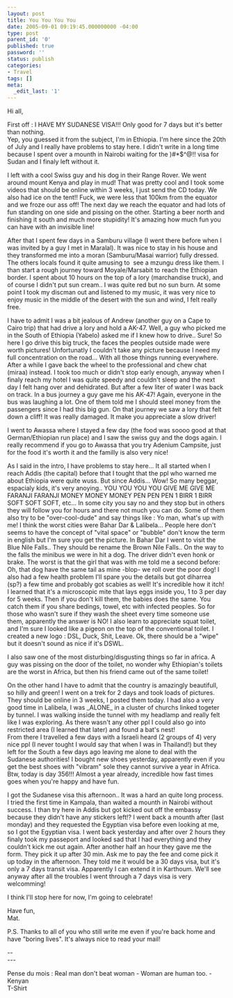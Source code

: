 ```yaml
---
layout: post
title: You You You You
date: 2005-09-01 09:19:45.000000000 -04:00
type: post
parent_id: '0'
published: true
password: ''
status: publish
categories:
- Travel
tags: []
meta:
  _edit_last: '1'
---
```

<p>Hi all,</p>
<p>First off : I HAVE MY SUDANESE VISA!!! Only good for 7 days but it's better than nothing.<br />
Yep, you guessed it from the subject, I'm in Ethiopia. I'm here since the 20th of July and I really have problems to stay here. I didn't write in a long time because I spent over a mounth in Nairobi waiting for the )#*$^@!! visa for Sudan and I finaly left without it.</p>
<p><!--more--></p>
<p>I left with a cool Swiss guy and his dog in their Range Rover. We went around mount Kenya and play in mud! That was pretty cool and I took some videos that should be online within 3 weeks, I just send the CD today. We also had ice on the tent!! Fuck, we were less that 100km from the equator and we froze our ass off! The next day we reach the equator and had lots of fun standing on one side and pissing on the other. Starting a beer north and finishing it south and much more stupidity! It's amazing how much fun you can have with an invisible line!</p>
<p>After that I spent few days in a Samburu village (I went there before when I was invited by a guy I met in Maralal). It was nice to stay in his house and they transformed me into a moran (Samburu/Masai warrior) fully dressed. The others locals found it quite amusing to  see a mzungu dress like them. I than start a rough journey toward Moyale/Marsabit to reach the Ethiopian border. I spent about 10 hours on the top of a lory (marchandise truck), and of course I didn't put sun cream.. I was quite red but no sun burn. At some point I took my discman out and listened to my music, it was very nice to enjoy music in the middle of the desert with the sun and wind, I felt really free.</p>
<p>I have to admit I was a bit jealous of Andrew (another guy on a Cape to Cairo trip) that had drive a lory and hold a AK-47. Well, a guy who picked me in the South of Ethiopia (Yabelo) asked me if I knew how to drive.. Sure! So here I go drive this big truck, the faces the peoples outside made were worth pictures! Unfortunatly I couldn't take any picture because I need my full concentration on the road... With all those things running everywhere. After a while I gave back the wheel to the professional and chew chat (miraa) instead. I took too much or didn't stop early enough, anyway when I finaly reach my hotel I was quite speedy and couldn't sleep and the next day I felt hang over and dehidrated. But after a few liter of water I was back on track. In a bus journey a guy gave me his AK-47! Again, everyone in the bus was laughing a lot. One of them told me I should steel money from the passengers since I had this big gun. On that journey we saw a lory that felt down a cliff! It was really damaged. It make you appreciate a slow driver!</p>
<p>I went to Awassa where I stayed a few day (the food was soooo good at that German/Ethiopian run place) and I saw the swiss guy and the dogs again. I really recommend if you go to Awassa that you try Adenium Campsite, just for the food it's worth it and the familly is also very nice!</p>
<p>As I said in the intro, I have problems to stay here... It all started when I reach Addis (the capital) before that I tought that the ppl who warned me about Ethiopia were quite wuss. But since Addis... Wow! So many beggar, espacialy kids, it's very anoying.. YOU YOU YOU YOU GIVE ME GIVE ME FARANJI FARANJI MONEY MONEY MONEY PEN PEN PEN 1 BIRR 1 BIRR SOFT SOFT SOFT, etc... In some city you say no and they stop but in others they will follow you for hours and there not much you can do. Some of them also try to be "over-cool-dude" and say things like : Yo man, what's up with me! I think the worst cities were Bahar Dar &amp; Lalibela... People here don't seems to have the concept of "vital space" or "bubble" don't know the term in english but I'm sure you get the picture. In Bahar Dar I went to visit the Blue Nile Falls.. They should be rename the Brown Nile Falls.. On the way to the falls the minibus we were in hit a dog. The driver didn't even honk or brake. The worst is that the girl that was with me told me a second before: Oh, that dog have the same tail as mine -blop- we roll over the poor dog! I also had a few health problem I'll spare you the details but got diharrea (sp?) a few time and probably got scabies as well! It's incredible how it itch! I learned that it's a microscopic mite that lays eggs inside you, 1 to 3 per day for 5 weeks. Then if you don't kill them, the babies does the same. You catch them if you share bedings, towel, etc with infected peoples. So for those who wasn't sure if they wash the sheet every time someone use them, apparently the answer is NO! I also learn to appreciate squat toilet, and I'm sure I looked like a pigeon on the top of the conventional toilet. I created a new logo : DSL, Duck, Shit, Leave. Ok, there should be a "wipe" but it doesn't sound as nice if it's DSWL.</p>
<p>I also saw one of the most disturbing/disgusting things so far in africa. A guy was pissing on the door of the toilet, no wonder why Ethiopian's toilets are the worst in Africa, but then his friend came out of the same toilet!</p>
<p>On the other hand I have to admit that the country is amazingly beautifull, so hilly and green! I went on a trek for 2 days and took loads of pictures. They should be online in 3 weeks, I posted them today. I had also a very good time in Lalibela, I was _ALONE_ in a cluster of churchs linked togeter by tunnel. I was walking inside the tunnel with my headlamp and really felt like I was exploring. As there wasn't any other ppl I could also go into restricted area (I learned that later) and found a bat's nest!<br />
From there I travelled a few days with a Israeli heard (2 groups of 4) very nice ppl (I never tought I would say that when I was in Thailand!) but they left for the South a few days ago leaving me alone to deal with the Sudanese authorities! I bought new shoes yesterday, apparently even if you get the best shoes with "vibram" sole they cannot survive a year in Africa. Btw, today is day 356!!! Almost a year already, incredible how fast times goes when you're happy and have fun.</p>
<p>I got the Sudanese visa this afternoon.. It was a hard an quite long process. I tried the first time in Kampala, than waited a mounth in Nairobi without success. I than try here in Addis but got kicked out off the embassy because they didn't have any stickers left!? I went back a mounth after (last monday) and they requested the Egyptian visa before even looking at me, so I got the Egyptian visa. I went back yesterday and after over 2 hours they finaly took my passeport and looked sad that I had everything and they couldn't kick me out again. After another half an hour they gave me the form. They pick it up after 30 min. Ask me to pay the fee and come pick it up today in the afternoon. They told me it would be a 30 days visa, but it's only a 7 days transit visa. Apparently I can extend it in Karthoum. We'll see anyway after all the troubles I went through a 7 days visa is very welcomming!</p>
<p>I think I'll stop here for now, I'm going to celebrate!</p>
<p>Have fun,<br />
Mat.</p>
<p>P.S. Thanks to all of you who still write me even if you're back home and<br />
have "boring lives". It's always nice to read your mail!</p>
<p>--<br />
---
  
Pense du mois : Real man don't beat woman - Woman are human too. - Kenyan  
T-Shirt